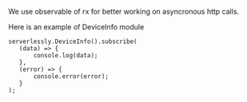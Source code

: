We use observable of rx for better working on asyncronous http calls.

Here is an example of DeviceInfo module
```
serverlessly.DeviceInfo().subscribe(
   (data) => {
       console.log(data);
   },
   (error) => {
       console.error(error);
   }
);
```
